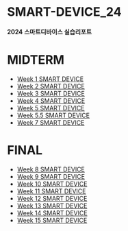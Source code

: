 # SMART-DEVICE_24
**2024 스마트디바이스 실습리포트**


MIDTERM
=======
* [ Week 1 SMART DEVICE](https://github.com/john020202/SMART-DEVICE_24/wiki/Week-1-SMART%E2%80%90DEVICE)
* [ Week 2 SMART DEVICE](https://github.com/john020202/SMART-DEVICE_24/wiki/Week-2-SMART%E2%80%90DEVICE)
* [ Week 3 SMART DEVICE](https://github.com/john020202/SMART-DEVICE_24/wiki/Week-3-SMART%E2%80%90DEVICE)
* [ Week 4 SMART DEVICE](https://github.com/john020202/SMART-DEVICE_24/wiki/Week-4-SMART%E2%80%90DEVICE)
* [ Week 5 SMART DEVICE](https://github.com/john020202/SMART-DEVICE_24/wiki/Week-5-SMART%E2%80%90DEVICE)
* [ Week 5.5 SMART DEVICE](https://github.com/john020202/SMART-DEVICE_24/wiki/Week-5.5-SMART%E2%80%90DEVICE)
* [ Week 7 SMART DEVICE](https://github.com/john020202/SMART-DEVICE_24/wiki/Week-7-SMART%E2%80%90DEVICE)

FINAL
=======
* [ Week 8 SMART DEVICE](https://github.com/john020202/SMART-DEVICE_24/wiki/Week-8-SMART%E2%80%90DEVICE)
* [ Week 9 SMART DEVICE](https://github.com/john020202/SMART-DEVICE_24/wiki/Week-9-SMART%E2%80%90DEVICE)
* [ Week 10 SMART DEVICE](https://github.com/john020202/SMART-DEVICE_24/wiki/Week_10-SMART%E2%80%90DEVICE)
* [ Week 11 SMART DEVICE](https://github.com/john020202/SMART-DEVICE_24/wiki/Week_11-SMART%E2%80%90DEVICE)
* [ Week 12 SMART DEVICE](https://github.com/john020202/SMART-DEVICE_24/wiki/Week_12-SMART%E2%80%90DEVICE)
* [ Week 13 SMART DEVICE](https://github.com/john020202/SMART-DEVICE_24/wiki/Week_13-SMART%E2%80%90DEVICE)
* [ Week 14 SMART DEVICE](https://github.com/john020202/SMART-DEVICE_24/wiki/Week_14-SMART%E2%80%90DEVICE)
* [ Week 15 SMART DEVICE](https://github.com/john020202/SMART-DEVICE_24/wiki/Week_15-SMART%E2%80%90DEVICE)
